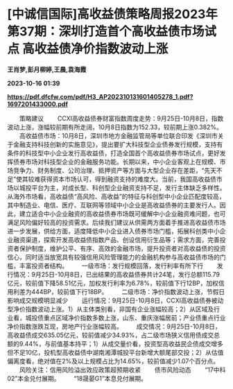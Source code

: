 # [中诚信国际]高收益债策略周报2023年第37期：深圳打造首个高收益债市场试点 高收益债净价指数波动上涨
**王肖梦,彭月柳婷,王晨,袁海霞**

**2023-10-16 01:39**

**https://pdf.dfcfw.com/pdf/H3_AP202310131601405278_1.pdf?1697201433000.pdf**

　　策略建议 　　CCXI高收益债券财富指数周度走势：9月25日-10月8日，指数波动上涨，涨幅较前期有所走阔，10月8日指数为152.33，较前期上涨0.382%。 　　高收益债市场：10月8日，深圳市地方金融监管局等单位联合印发《深圳市关于金融支持科技创新的实施意见》，提出要扩大科技型企业债券发行规模，支持有条件的科技型中小企业发行高收益债，打造全国首个高收益债券市场试点，更好发挥债券市场对科技型企业的金融服务功能。长期以来，中小企业客观上在规模、市场竞争力、财务制度、公司治理、抵押资产等方面与大型企业存在差距，“先天不足”使其较难获得资本市场认可，得到融资支持的难度大。当前，我国高收益债市场以城投平台为主，对成长型、科创型企业融资支持不足，发行主体缺乏多样性。从海外市场看，高收益债“高风险、高收益”的特征与科创型中小企业匹配度较高，其中制造业、电信、医疗、互联网等领域中小企业是高收益债券的主要发行人。因此，建立适合中小企业融资的高收益债券市场既可缓解中小企业融资难问题，也可满足风险偏好较高的投资需求。后续我们建议从供需两方面着手推进高收益债市场进一步发展，供给方面，适度降低中小企业进入债券市场门槛，拓展科创类中小企业融资渠道，探索开发高收益债指数产品、创设信用衍生品等；需求方面，完善投资者保护制度，维护公平、有序、高效的金融市场，提升投资者对高收益债的投资信心，同时适当放宽具有较强信用风险管理能力的金融机构参与高收益债市场的门槛，丰富投资者结构。 　　一级市场：发行规模回落，发行利率有所下行 　　发行情况：9月25日-10月8日，已出结果的高收益债券共计24笔，发行总额115.79亿元，较前值下降58.51亿元，加权发行利率为6.78%，较前值下行12BP，加权信用利差为444BP，较前值下行18BP。 　　二级市场：净价指数波动上涨，节假日影响成交规模明显减少 　　运行情况：9月25日-10月8日，CCXI高收益债券被动型净价指数波动上涨。1）从主体类别看，非国有企业涨幅较高；2）从区域及行业看，城投债重点区域净价指数多数上涨，山东、重庆涨幅居前；产业债重点行业净价指数涨跌互现，房地产行业涨幅较高。 　　成交情况：9月25日-10月8日，高收益债成交635.05亿元，较前值减少34.93%，占二级市场狭义信用债成交总额的9.44%，与前值基本持平；1）从成交量价看，投资型高收益民企债成交增多但不足10亿，投机型高收益债中湖南湘潭城投平台新增大额尾部交投；2）从估值偏离度看，绝对值在2%及以上规模占比为14.65%，较前值减少1.07个百分点。 　　风险关注：信用风险溢出效应政策超预期收紧 　　债市风险动态 　　“17中科02”本金兑付展期。 　　“18晟晏G1”本息兑付展期。